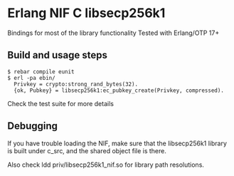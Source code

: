 Erlang NIF C libsecp256k1
============

Bindings for most of the library functionality
Tested with Erlang/OTP 17+

Build and usage steps
---------------------
	$ rebar compile eunit
	$ erl -pa ebin/
	  Privkey = crypto:strong_rand_bytes(32).
	  {ok, Pubkey} = libsecp256k1:ec_pubkey_create(Privkey, compressed).

Check the test suite for more details

Debugging
---------

If you have trouble loading the NIF, make sure that the libsecp256k1 library is built under c_src, and the shared object file is there.

Also check ldd priv/libsecp256k1_nif.so for library path resolutions.

